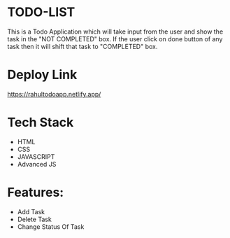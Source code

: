 # TODO-LIST
This is a Todo Application which will take input from the user and show the task in the "NOT COMPLETED" box. If the user click on done button of any task then it will shift that task to "COMPLETED" box.

# Deploy Link
https://rahultodoapp.netlify.app/

# Tech Stack
* HTML
* CSS
* JAVASCRIPT
* Advanced JS

# Features:
* Add Task
* Delete Task
* Change Status Of Task


